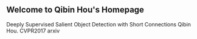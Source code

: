 ## Welcome to Qibin Hou's Homepage



  Deeply Supervised Salient Object Detection with Short Connections
  Qibin Hou.
  CVPR2017
  arxiv
